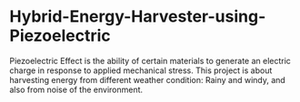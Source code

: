 # Hybrid-Energy-Harvester-using-Piezoelectric
Piezoelectric Effect is the ability of certain materials to generate an electric charge in response to applied mechanical stress. This project is about harvesting energy from different weather condition: Rainy and windy, and also from noise of the environment.
